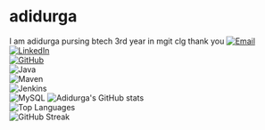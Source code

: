 # adidurga
I am adidurga
pursing btech 3rd year 
in mgit clg
thank you
[![Email](https://img.shields.io/badge/Email-Contact-yellow?style=for-the-badge&logo=gmail&logoColor=white)](mailto:yourmail@example.com)  
[![LinkedIn](https://img.shields.io/badge/LinkedIn-Connect-blue?style=for-the-badge&logo=linkedin&logoColor=white)](https://www.linkedin.com/in/your-linkedin-id)  
[![GitHub](https://img.shields.io/badge/GitHub-Follow-black?style=for-the-badge&logo=github&logoColor=white)](https://github.com/AdiDurgaBanoth)  
![Java](https://img.shields.io/badge/Adidurga-Java-orange?style=for-the-badge&logo=openjdk&logoColor=white)  
![Maven](https://img.shields.io/badge/Maven-C71A36?style=for-the-badge&logo=apachemaven&logoColor=white)  
![Jenkins](https://img.shields.io/badge/Jenkins-D24939?style=for-the-badge&logo=jenkins&logoColor=white)  
![MySQL](https://img.shields.io/badge/MySQL-4479A1?style=for-the-badge&logo=mysql&logoColor=white) 
![Adidurga's GitHub stats](https://github-readme-stats.vercel.app/api?username=AdiDurgaBanoth&show_icons=true&theme=radical)  
![Top Languages](https://github-readme-stats.vercel.app/api/top-langs/?username=AdiDurgaBanoth&layout=compact&theme=radical)  
![GitHub Streak](https://github-readme-streak-stats.herokuapp.com/?user=AdiDurgaBanoth&theme=radical)  
